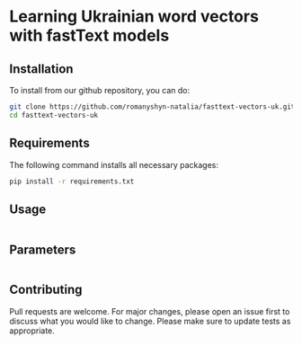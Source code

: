 # Learning Ukrainian word vectors with fastText models

## Installation
To install from our github repository, you can do:
```bash
git clone https://github.com/romanyshyn-natalia/fasttext-vectors-uk.git
cd fasttext-vectors-uk
```

## Requirements
The following command installs all necessary packages:
```bash
pip install -r requirements.txt
```

## Usage
```bash

```

## Parameters
```bash

```

## Contributing
Pull requests are welcome. For major changes, please open an issue first to discuss what you would like to change.
Please make sure to update tests as appropriate.
